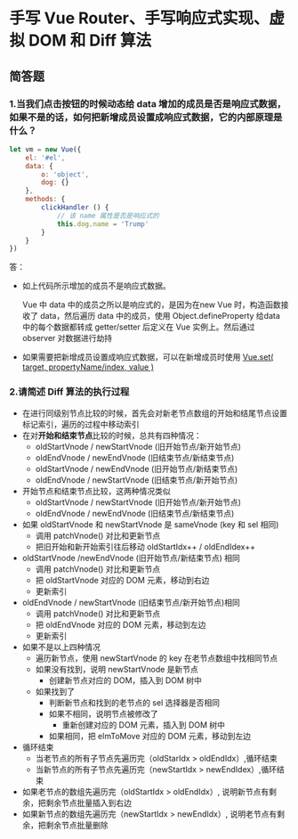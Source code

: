 # 手写 Vue Router、手写响应式实现、虚拟 DOM 和 Diff 算法
## 简答题

### 1.当我们点击按钮的时候动态给 data 增加的成员是否是响应式数据，如果不是的话，如何把新增成员设置成响应式数据，它的内部原理是什么？

```js
let vm = new Vue({
	el: '#el',
	data: {
		o: 'object',
		dog: {}
	},
	methods: {
		clickHandler () {
			// 该 name 属性是否是响应式的
			this.dog.name = 'Trump'
		}
	}
})
```

答：

- 如上代码所示增加的成员不是响应式数据。

  Vue 中 data 中的成员之所以是响应式的，是因为在new Vue 时，构造函数接收了 data，然后遍历 data 中的成员，使用 Object.defineProperty 给data 中的每个数据都转成 getter/setter 后定义在 Vue 实例上。然后通过 observer 对数据进行劫持

- 如果需要把新增成员设置成响应式数据，可以在新增成员时使用 [Vue.set( target, propertyName/index, value )](https://cn.vuejs.org/v2/api/#Vue-set)

### 2.请简述 Diff 算法的执行过程

- 在进行同级别节点比较的时候，首先会对新老节点数组的开始和结尾节点设置标记索引，遍历的过程中移动索引
- 在对**开始和结束节点**比较的时候，总共有四种情况：
  - oldStartVnode / newStartVnode (旧开始节点/新开始节点)
  - oldEndVnode / newEndVnode (旧结束节点/新结束节点)
  - oldStartVnode / newEndVnode (旧开始节点/新结束节点)
  - oldEndVnode / newStartVnode (旧结束节点/新开始节点)
- 开始节点和结束节点比较，这两种情况类似
  - oldStartVnode / newStartVnode (旧开始节点/新开始节点)
  - oldEndVnode / newEndVnode (旧结束节点/新结束节点)
- 如果 oldStartVnode 和 newStartVnode 是 sameVnode (key 和 sel 相同)
  - 调用 patchVnode() 对比和更新节点
  - 把旧开始和新开始索引往后移动 oldStartIdx++ / oldEndIdex++
- oldStartVnode /newEndVnode (旧开始节点/新结束节点) 相同
  - 调用 patchVnode() 对比和更新节点
  - 把 oldStartVnode 对应的 DOM 元素，移动到右边
  - 更新索引
- oldEndVnode / newStartVnode (旧结束节点/新开始节点)相同
  - 调用 patchVnode() 对比和更新节点
  - 把 oldEndVnode 对应的 DOM 元素，移动到左边
  - 更新索引
- 如果不是以上四种情况
  - 遍历新节点，使用 newStartVnode 的 key 在老节点数组中找相同节点
  - 如果没有找到，说明 newStartVnode 是新节点
    - 创建新节点对应的 DOM，插入到 DOM 树中
  - 如果找到了
    - 判断新节点和找到的老节点的 sel 选择器是否相同
    - 如果不相同，说明节点被修改了
      - 重新创建对应的 DOM 元素，插入到 DOM 树中
    - 如果相同，把 elmToMove 对应的 DOM 元素，移动到左边
- 循环结束
  - 当老节点的所有子节点先遍历完（oldStarIdx > oldEndIdx）,循环结束
  - 当新节点的所有子节点先遍历完（newStartIdx > newEndIdex）,循环结束
- 如果老节点的数组先遍历完（oldStartIdx > oldEndIdx）, 说明新节点有剩余，把剩余节点批量插入到右边
- 如果新节点的数组先遍历完（newStartIdx > newEndIdx）, 说明老节点有剩余，把剩余节点批量删除